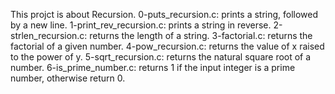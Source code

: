 This projct is about Recursion.
0-puts_recursion.c:  prints a string, followed by a new line.
1-print_rev_recursion.c: prints a string in reverse.
2-strlen_recursion.c: returns the length of a string.
3-factorial.c: returns the factorial of a given number.
4-pow_recursion.c: returns the value of x raised to the power of y.
5-sqrt_recursion.c: returns the natural square root of a number.
6-is_prime_number.c:  returns 1 if the input integer is a prime number, otherwise return 0.

